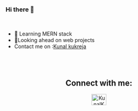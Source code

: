 
### Hi there 👋

<br>

- 🔭 Learning MERN stack
- 👯Looking ahead on web projects
- Contact me on :<a href="mailto:kukrejakunal2001@gmail.com">Kunal kukreja</a>
<br>
<div align="center">


<br/>

## Connect with me:

<p align="left">

<a href="https://www.linkedin.com/in/kunal-kukreja-9a16891b6/" target="blank"><img align="center" src="https://blog.linkedin.com/apps/settings/wcm/designs/linkedin/katy/global/clientlibs/resources/img/default-share.png" alt="KunalKukreja" height="30px" width="40px"/></a>


</p>